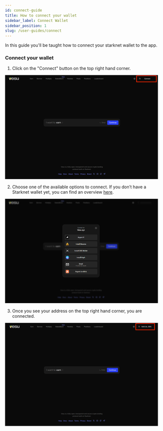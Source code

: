```yaml
---
id: connect-guide
title: How to connect your wallet
sidebar_label: Connect Wallet
sidebar_position: 1
slug: /user-guides/connect
---
```


In this guide you'll be taught how to connect your starknet wallet to the app.

### Connect your wallet

1. Click on the "Connect" button on the top right hand corner. 

![Vesu](images/connect_wallet1.png)

2. Choose one of the available options to connect. If you don’t have a Starknet wallet yet, you can find an overview [here](https://www.starknet.io/wallets/).

![Vesu](images/connect_wallet2.png)

3. Once you see your address on the top right hand corner, you are connected.

![Vesu](images/connect_wallet3.png)
